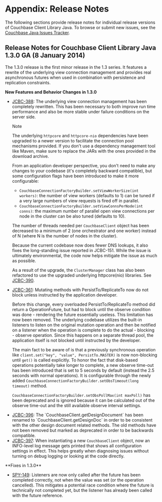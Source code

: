 # Appendix: Release Notes

The following sections provide release notes for individual release versions of
Couchbase Client Library Java. To browse or submit new issues, see the [Couchbase 
Java Issues Tracker](http://www.couchbase.com/issues/browse/JCBC).

<a id="couchbase-sdk-java-rn_1-3-0a"></a>

## Release Notes for Couchbase Client Library Java 1.3.0 GA (8 January 2014)

The 1.3.0 release is the first minor release in the 1.3 series. It features a rewrite of the underlying view connection management and provides real asynchronous futures when used in combination with persistence and replication constraints.

**New Features and Behavior Changes in 1.3.0**

<ul>
<li><a href="http://www.couchbase.com/issues/browse/JCBC-388">JCBC-388</a>: The underlying view connection management has been completely rewritten. This has been necessary to both improve run time performance and also be more stable under failure conditions on the server side.

<div class="notebox">
<p>Note</p>
<p>The underlying <code>httpcore</code> and <code>httpcore-nio</code> dependencies have been upgraded to a newer version to facilitate the connection pool mechanisms provided. If you don't use a dependency management tool like Maven, make sure to replace the JARs with the ones provided in the download archive.</p>
</div>

<p>From an application developer perspective, you don't need to make any changes to your codebase (it's completely backward compatible), but some configuration flags have been introduced to make it more configurable:</p>

<ul>
<li><code>CouchbaseConnectionFactoryBuilder.setViewWorkerSize(int workers)</code>: the number of view workers (defaults to 1) can be tuned if a very large numbers of view requests is fired off in parallel.</li>
<li><code>CouchbaseConnectionFactoryBuilder.setViewConnsPerNode(int conns)</code>: the maximum number of parallel open view connections per node in the cluster can be also tuned (defaults to 10).</li>
</ul>

<p>The number of threads needed per <code>CouchbaseClient</code> object has been decreased to a minimum of 2 (one orchestrator and one worker) instead of N (where N is the number of nodes in the cluster).</p>

<p>Because the current codebase now does fewer DNS lookups, it also fixes the long-standing issue reported in <a href"http://www.couchbase.com/issues/browse/JCBC-151">JCBC-151</a>. While the issue is ultimately environmental, the code now helps mitigate the issue as much as possible.</p>

<p>As a result of the upgrade, the <code>ClusterManager</code> class has also been refactored to use the upgraded underlying httpcore(nio) libraries. See <a href="www.couchbase.com/issues/browse/JCBC-390">JCBC-390</a>.</p>
</li>

<li><a href="http://www.couchbase.com/issues/browse/JCBC-361">JCBC-361</a>: Mutating methods with PersistTo/ReplicateTo now do not block unless instructed by the application developer.

<p>Before this change, every overloaded PersistTo/ReplicateTo method did return a OperationFuture, but had to block until the observe condition was done - rendering the future essentially useless. This limitation has now been removed. The underlying codebase utilizes the built-in listeners to listen on the original mutation operation and then be notified on a listener when the operation is complete to do the actual - blocking - observe operation. Since this happens on a separate thread pool, the application itself is not blocked until instructed by the developer.</p>

<p>The main fact to be aware of is that a previously synchronous operation like <code>client.set("key", "value", PersistTo.MASTER)</code> is now non-blocking until <code>get()</code> is called explicitly. To honor the fact that disk-based operations potentially take longer to complete, a new observe time-out has been introduced that is set to 5 seconds by default (instead the 2.5 seconds with normal operations). It is configurable through the newly added <code>CouchbaseConnectionFactoryBuilder.setObsTimeout(long timeout)</code> method.</p>

<p><code>CouchbaseConnectionFactoryBuilder.setObsPollMax(int maxPoll)</code> has been deprecated and is ignored because it can be calculated out of the observe time-out and the still available observe interval settings.</p>
</li>

<li><a href="http://www.couchbase.com/issues/browse/JCBC-396">JCBC-396</a>: The `CouchbaseClient.getDesignDocument` has been renamed to `CouchbaseClient.getDesignDoc` in order to be consistent with the other design document related methods. The old methods have not been removed but marked as deprecated in order to be backwards compatible.</li>

<li><a href="http://www.couchbase.com/issues/browse/JCBC-397">JCBC-397</a>: When instantiating a new <code>CouchbaseClient</code> object, now an INFO-level log message gets printed that shows all configuration settings in effect. This helps greatly when diagnosing issues without turning on debug logging or looking at the code directly.</li>

</ul>
**Fixes in 1.3.0**

* [SPY-149](http://www.couchbase.com/issues/browse/SPY-149): Listeners are now only called after the future has been completed correctly, not when the value was set (or the operation cancelled). This mitigates a potential race condition where the future is technically not completed yet, but the listener has already been called with the future reference.